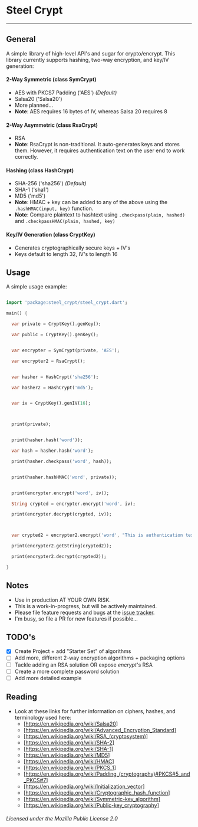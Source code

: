 # Steel Crypt
---
## General

A simple library of high-level API's and sugar for crypto/encrypt. This 
library currently supports hashing, two-way encryption, and key/IV generation:

#### 2-Way Symmetric (class SymCrypt)
* AES with PKCS7 Padding ('AES') _(Default)_
* Salsa20 ('Salsa20')
* More planned...
* __Note__: AES requires 16 bytes of IV, whereas Salsa 20 requires 8

#### 2-Way Asymmetric (class RsaCrypt)
* RSA
* __Note__: RsaCrypt is non-traditional. It auto-generates keys and stores them. However, it requires authentication text on the user end to work correctly.

#### Hashing (class HashCrypt)
* SHA-256  ('sha256') _(Default)_
* SHA-1 ('sha1')
* MD5 ('md5')
* __Note__: HMAC + key can be added to any of the above using the ```.hashHMAC(input, key)``` function.
* __Note__: Compare plaintext to hashtext using ```.checkpass(plain, hashed)``` and ```.checkpassHMAC(plain, hashed, key)```

#### Key/IV Generation (class CryptKey)
* Generates cryptographically secure keys + IV's
* Keys default to length 32, IV's to length 16


## Usage

A simple usage example:

```dart

import 'package:steel_crypt/steel_crypt.dart';

main() {

  var private = CryptKey().genKey();

  var public = CryptKey().genKey();


  var encrypter = SymCrypt(private, 'AES');

  var encrypter2 = RsaCrypt();


  var hasher = HashCrypt('sha256');

  var hasher2 = HashCrypt('md5');


  var iv = CryptKey().genIV(16);



  print(private);


  print(hasher.hash('word'));

  var hash = hasher.hash('word');

  print(hasher.checkpass('word', hash));


  print(hasher.hashHMAC('word', private));


  print(encrypter.encrypt('word', iv));

  String crypted = encrypter.encrypt('word', iv);

  print(encrypter.decrypt(crypted, iv));



  var crypted2 = encrypter2.encrypt('word', "This is authentication text...");

  print(encrypter2.getString(crypted2));

  print(encrypter2.decrypt(crypted2));

}
```

## Notes

* Use in production AT YOUR OWN RISK.
* This is a work-in-progress, but will be actively maintained.
* Please file feature requests and bugs at the [issue tracker][tracker].
* I'm busy, so file a PR for new features if possible...

[tracker]: https://github.com/AKushWarrior/steel_crypt/issues

## TODO's

- [x] Create Project + add "Starter Set" of algorithms
- [ ] Add more, different 2-way encryption algorithms + packaging options
- [ ] Tackle adding an RSA solution OR expose _encrypt_'s RSA
- [ ] Create a more complete password solution
- [ ] Add more detailed example

## Reading
- Look at these links for further information on ciphers, hashes, and terminology used here:
    - [https://en.wikipedia.org/wiki/Salsa20]
    - [https://en.wikipedia.org/wiki/Advanced_Encryption_Standard]
    - [https://en.wikipedia.org/wiki/RSA_(cryptosystem)]
    - [https://en.wikipedia.org/wiki/SHA-2]
    - [https://en.wikipedia.org/wiki/SHA-1]
    - [https://en.wikipedia.org/wiki/MD5]
    - [https://en.wikipedia.org/wiki/HMAC]
    - [https://en.wikipedia.org/wiki/PKCS_1]
    - [https://en.wikipedia.org/wiki/Padding_(cryptography)#PKCS#5_and_PKCS#7]
    - [https://en.wikipedia.org/wiki/Initialization_vector]
    - [https://en.wikipedia.org/wiki/Cryptographic_hash_function]
    - [https://en.wikipedia.org/wiki/Symmetric-key_algorithm]
    - [https://en.wikipedia.org/wiki/Public-key_cryptography]

###### Licensed under the Mozilla Public License 2.0

